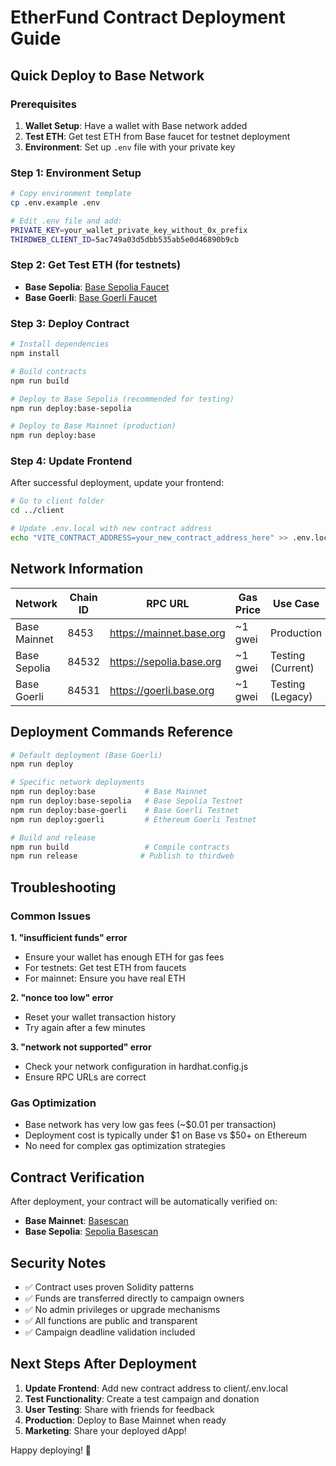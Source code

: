 # EtherFund Contract Deployment Guide

## Quick Deploy to Base Network

### Prerequisites
1. **Wallet Setup**: Have a wallet with Base network added
2. **Test ETH**: Get test ETH from Base faucet for testnet deployment
3. **Environment**: Set up `.env` file with your private key

### Step 1: Environment Setup
```bash
# Copy environment template
cp .env.example .env

# Edit .env file and add:
PRIVATE_KEY=your_wallet_private_key_without_0x_prefix
THIRDWEB_CLIENT_ID=5ac749a03d5dbb535ab5e0d46890b9cb
```

### Step 2: Get Test ETH (for testnets)
- **Base Sepolia**: [Base Sepolia Faucet](https://www.alchemy.com/faucets/base-sepolia)
- **Base Goerli**: [Base Goerli Faucet](https://www.coinbase.com/faucets/base-ethereum-goerli-faucet)

### Step 3: Deploy Contract
```bash
# Install dependencies
npm install

# Build contracts
npm run build

# Deploy to Base Sepolia (recommended for testing)
npm run deploy:base-sepolia

# Deploy to Base Mainnet (production)
npm run deploy:base
```

### Step 4: Update Frontend
After successful deployment, update your frontend:

```bash
# Go to client folder
cd ../client

# Update .env.local with new contract address
echo "VITE_CONTRACT_ADDRESS=your_new_contract_address_here" >> .env.local
```

## Network Information

| Network | Chain ID | RPC URL | Gas Price | Use Case |
|---------|----------|---------|-----------|----------|
| Base Mainnet | 8453 | https://mainnet.base.org | ~1 gwei | Production |
| Base Sepolia | 84532 | https://sepolia.base.org | ~1 gwei | Testing (Current) |
| Base Goerli | 84531 | https://goerli.base.org | ~1 gwei | Testing (Legacy) |

## Deployment Commands Reference

```bash
# Default deployment (Base Goerli)
npm run deploy

# Specific network deployments
npm run deploy:base           # Base Mainnet
npm run deploy:base-sepolia   # Base Sepolia Testnet
npm run deploy:base-goerli    # Base Goerli Testnet
npm run deploy:goerli         # Ethereum Goerli Testnet

# Build and release
npm run build                 # Compile contracts
npm run release              # Publish to thirdweb
```

## Troubleshooting

### Common Issues

**1. "insufficient funds" error**
- Ensure your wallet has enough ETH for gas fees
- For testnets: Get test ETH from faucets
- For mainnet: Ensure you have real ETH

**2. "nonce too low" error**
- Reset your wallet transaction history
- Try again after a few minutes

**3. "network not supported" error**
- Check your network configuration in hardhat.config.js
- Ensure RPC URLs are correct

### Gas Optimization
- Base network has very low gas fees (~$0.01 per transaction)
- Deployment cost is typically under $1 on Base vs $50+ on Ethereum
- No need for complex gas optimization strategies

## Contract Verification

After deployment, your contract will be automatically verified on:
- **Base Mainnet**: [Basescan](https://basescan.org)
- **Base Sepolia**: [Sepolia Basescan](https://sepolia.basescan.org)

## Security Notes

- ✅ Contract uses proven Solidity patterns
- ✅ Funds are transferred directly to campaign owners
- ✅ No admin privileges or upgrade mechanisms
- ✅ All functions are public and transparent
- ✅ Campaign deadline validation included

## Next Steps After Deployment

1. **Update Frontend**: Add new contract address to client/.env.local
2. **Test Functionality**: Create a test campaign and donation
3. **User Testing**: Share with friends for feedback
4. **Production**: Deploy to Base Mainnet when ready
5. **Marketing**: Share your deployed dApp!

Happy deploying! 🚀
